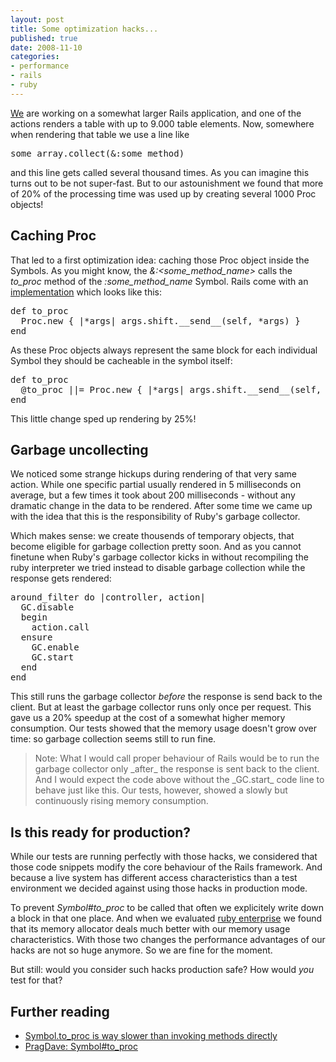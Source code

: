 ```yaml
---
layout: post
title: Some optimization hacks...
published: true
date: 2008-11-10
categories:
- performance
- rails
- ruby
---
```

<p><a href="http://mediapeers.com">We</a> are working on a somewhat larger Rails application, and one of the actions renders a table with up to 9.000 table elements. Now, somewhere when rendering that table we use a line like</p>

<div class="CodeRay">
  <div class="code"><pre>some_array.collect(&amp;:some_method)</pre></div>
</div>


<p>and this line gets called several thousand times. As you can imagine this turns out to be not super-fast. But to our astounishment we found that more of 20% of the processing time was used up by creating several 1000 Proc objects!</p>

<h2>Caching Proc</h2>

<p>That led to a first optimization idea: caching those Proc object inside the Symbols.
As you might know, the <em>&amp;:&lt;some_method_name&gt;</em> calls the <em>to_proc</em> method
of the <em>:some_method_name</em> Symbol. Rails come with
an <a href="http://api.rubyonrails.org/classes/Symbol.html">implementation</a> which looks like this:</p>

<div class="CodeRay">
  <div class="code"><pre>def to_proc
  Proc.new { |*args| args.shift.__send__(self, *args) }
end</pre></div>
</div>


<p>As these Proc objects always represent the same block for each individual Symbol they should be cacheable in the symbol itself:</p>

<div class="CodeRay">
  <div class="code"><pre>def to_proc
  @to_proc ||= Proc.new { |*args| args.shift.__send__(self, *args) }
end</pre></div>
</div>


<p>This little change sped up rendering by 25%!</p>

<h2>Garbage uncollecting</h2>

<p>We noticed some strange hickups during rendering of that very same action. While one specific partial usually rendered in 5 milliseconds on average, but a few times it took about 200 milliseconds - without any dramatic change in the data to be rendered. After some time we came up with the idea that this is the responsibility of Ruby's garbage collector.</p>

<p>Which makes sense: we create thousends of temporary objects, that become eligible for garbage collection pretty soon. And as you cannot finetune when Ruby's garbage collector kicks in without recompiling the ruby interpreter we tried instead to disable garbage collection while the response gets rendered:</p>

<div class="CodeRay">
  <div class="code"><pre>around_filter do |controller, action|
  GC.disable
  begin
    action.call
  ensure
    GC.enable
    GC.start
  end
end</pre></div>
</div>


<p>This still runs the garbage collector <em>before</em> the response is send back to the
 client. But at least the garbage collector runs only once per request. This gave
 us a 20% speedup at the cost of a somewhat higher memory consumption. Our tests
 showed that the memory usage doesn't grow over time: so garbage collection seems
 still to run fine.</p>

<blockquote class="posterous_medium_quote">
  Note: What I would call proper behaviour of Rails would be to run the garbage 
  collector only _after_ the response is sent back to the client. And I would 
  expect the code above without the _GC.start_ code line to behave just like this. 
  Our tests, however, showed a slowly but continuously rising memory consumption.
</blockquote>


<h2>Is this ready for production?</h2>

<p>While our tests are running perfectly with those hacks, we considered that those code snippets modify the core behaviour of the Rails framework. And because a live system has different access characteristics than a test environment we decided against using those hacks in production mode.</p>

<p>To prevent <em>Symbol#to_proc</em> to be called that often we explicitely write down a block in that one place. And when we evaluated <a href="http://www.rubyenterpriseedition.com/">ruby enterprise</a> we found that its memory allocator deals much better with our memory usage characteristics. With those two changes the performance advantages of our hacks are not so huge anymore. So we are fine for the moment.</p>

<p>But still: would you consider such hacks production safe? How would <em>you</em> test for that?</p>

<h2>Further reading</h2>

<ul>
<li><a href="http://www.ruby-forum.com/topic/161089">Symbol.to_proc is way slower than invoking methods directly</a></li>
<li><a href="http://pragdave.pragprog.com/pragdave/2005/11/symbolto_proc.html">PragDave: Symbol#to_proc</a></li>
</ul>
